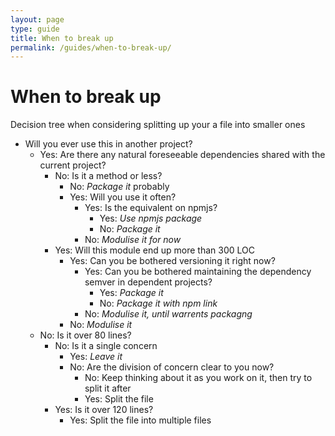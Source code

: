 ```yaml
---
layout: page
type: guide
title: When to break up
permalink: /guides/when-to-break-up/
---
```

# When to break up

Decision tree when considering splitting up your a file into smaller ones

* Will you ever use this in another project?
  * Yes: Are there any natural foreseeable dependencies shared with the current project?
    * No: Is it a method or less?
      * No: _Package it_ probably
      * Yes: Will you use it often?
        * Yes: Is the equivalent on npmjs?
          * Yes: _Use npmjs package_
          * No:  _Package it_
        * No: _Modulise it for now_
    * Yes: Will this module end up more than 300 LOC
      * Yes: Can you be bothered versioning it right now?
        * Yes: Can you be bothered maintaining the dependency semver in dependent projects?
          * Yes: _Package it_
          * No: _Package it with npm link_
        * No: _Modulise it, until warrents packagng_
      * No: _Modulise it_
  * No: Is it over 80 lines?
    * No: Is it a single concern
      * Yes: _Leave it_
      * No: Are the division of concern clear to you now?
        * No: Keep thinking about it as you work on it, then try to split it after
        * Yes: Split the file
    * Yes: Is it over 120 lines?
      * Yes: Split the file into multiple files
